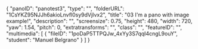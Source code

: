{
      "panoID": "panotest3",
      "type": "",
      "folderURL": "1CsYKZ95NJJh6akioLnvfl0sy9dVjIvx2",
      "title": "03 I'm a pano with image example!",
      "description": "",
      "screensize": 0.75,
      "height": 480,
      "width": 720,
      "yaw": 1.54,
      "pitch": 0,
      "extratransforms": "",
      "class": "",
      "featureID": "",
      "multimedia": [
         {
            "fileID": "1poDaP5TTPQJw_4xYy3S7qqI4cngL9ouY",
            "student": "Manuel Belgrano"
         }
      ]
   }